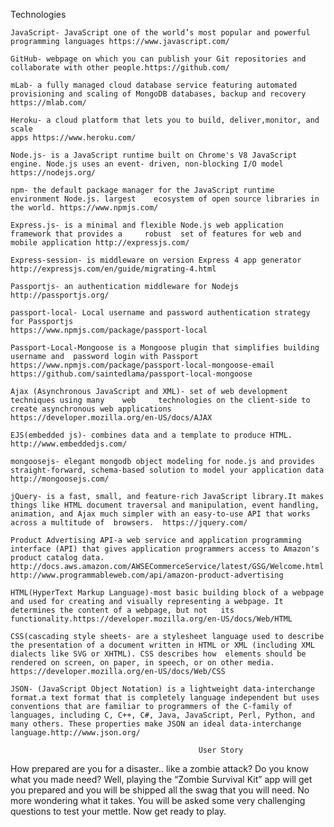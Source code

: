 Technologies

	JavaScript- JavaScript one of the world’s most popular and powerful programming languages https://www.javascript.com/

	GitHub- webpage on which you can publish your Git repositories and collaborate with other people.https://github.com/

	mLab- a fully managed cloud database service featuring automated provisioning and scaling of MongoDB databases, backup and recovery https://mlab.com/

	Heroku- a cloud platform that lets you to build, deliver,monitor, and scale
	apps https://www.heroku.com/

	Node.js- is a JavaScript runtime built on Chrome's V8 JavaScript engine. Node.js uses an event-	driven, non-blocking I/O model https://nodejs.org/

	npm- the default package manager for the JavaScript runtime environment Node.js. largest 	ecosystem of open source libraries in the world. https://www.npmjs.com/

	Express.js- is a minimal and flexible Node.js web application framework that provides a 	robust 	set of features for web and mobile application http://expressjs.com/

	Express-session- is middleware on version Express 4 app generator 	http://expressjs.com/en/guide/migrating-4.html

	Passportjs- an authentication middleware for Nodejs http://passportjs.org/

	passport-local- Local username and password authentication strategy for Passportjs
 	https://www.npmjs.com/package/passport-local

	Passport-Local-Mongoose is a Mongoose plugin that simplifies building username and 	password login with Passport
	https://www.npmjs.com/package/passport-local-mongoose-email
	https://github.com/saintedlama/passport-local-mongoose

	Ajax (Asynchronous JavaScript and XML)- set of web development techniques using many 	web 	technologies on the client-side to create asynchronous web applications 	https://developer.mozilla.org/en-US/docs/AJAX

	EJS(embedded js)- combines data and a template to produce HTML.	http://www.embeddedjs.com/

	mongoosejs- elegant mongodb object modeling for node.js and provides 	straight-forward, schema-based solution to model your application data http://mongoosejs.com/

	jQuery- is a fast, small, and feature-rich JavaScript library.It makes things like HTML document traversal and manipulation, event handling, animation, and Ajax much simpler with an easy-to-use API that works across a multitude of  browsers.  https://jquery.com/

	Product Advertising API-a web service and application programming interface (API) that gives application programmers access to Amazon's product catalog data.
	http://docs.aws.amazon.com/AWSECommerceService/latest/GSG/Welcome.html
	http://www.programmableweb.com/api/amazon-product-advertising

	HTML(HyperText Markup Language)-most basic building block of a webpage and used for creating and visually representing a webpage. It determines the content of a webpage, but not 	its functionality.https://developer.mozilla.org/en-US/docs/Web/HTML

	CSS(cascading style sheets- are a stylesheet language used to describe the presentation of a document written in HTML or XML (including XML dialects like SVG or XHTML). CSS describes how 	elements should be rendered on screen, on paper, in speech, or on other media.
	https://developer.mozilla.org/en-US/docs/Web/CSS

	JSON- (JavaScript Object Notation) is a lightweight data-interchange format.a text format that is completely language independent but uses conventions that are familiar to programmers of the C-family of languages, including C, C++, C#, Java, JavaScript, Perl, Python, and many others. These properties make JSON an ideal data-interchange language.http://www.json.org/

                                              User Story
How prepared are you for a disaster.. like a zombie attack? Do you know what you made need? Well, playing the “Zombie Survival Kit” app will get you prepared and you will be shipped all the swag that you will need. No more wondering what it takes. You will be asked some very challenging questions to test your mettle. Now get ready to play.
